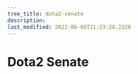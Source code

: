 ```yaml
---
tree_title: dota2-senate
description: 
last_modified: 2022-06-09T21:23:28.2328
---
```


# Dota2 Senate
